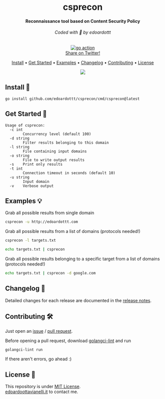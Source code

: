 <h1 align="center">
  csprecon
  <br>
</h1>

<h4 align="center">Reconnaissance tool based on Content Security Policy</h4>

<h6 align="center"> Coded with 💙 by edoardottt </h6>

<p align="center">

  <a href="https://edoardoottavianelli.it">
      <img src="https://github.com/edoardottt/csprecon/actions/workflows/go.yml/badge.svg" alt="go action">
  </a>

<br>
  <!--Tweet button-->
  <a href="https://twitter.com/intent/tweet?text=csprecon%20-%20Reconnaissance%20tool%20based%20on%20Content%20Security%20Policy%20https%3A%2F%2Fgithub.com%2Fedoardottt%2Fcsprecon%20%23golang%20%23github%20%23linux%20%23infosec%20%23bugbounty" target="_blank">Share on Twitter!
  </a>
</p>

<p align="center">
  <a href="#install-">Install</a> •
  <a href="#get-started-">Get Started</a> •
  <a href="#examples-bulb">Examples</a> •
  <a href="#changelog-">Changelog</a> •
  <a href="#contributing-">Contributing</a> •
  <a href="#license-">License</a>
</p>

<p align="center">
  <img src="https://github.com/edoardottt/images/blob/main/csprecon/csprecon.gif">
</p>
  
Install 📡
----------

```
go install github.com/edoardottt/csprecon/cmd/csprecon@latest
```

Get Started 🎉
----------

```console
Usage of csprecon:
  -c int
    	Concurrency level (default 100)
  -d string
    	Filter results belonging to this domain
  -l string
    	File containing input domains
  -o string
    	File to write output results
  -s	Print only results
  -t int
    	Connection timeout in seconds (default 10)
  -u string
    	Input domain
  -v	Verbose output
```

Examples :bulb:
----------

Grab all possible results from single domain
```bash
csprecon -u http://edoardottt.com
```

Grab all possible results from a list of domains (protocols needed!)
```bash
csprecon -l targets.txt
```

```bash
echo targets.txt | csprecon
```

Grab all possible results belonging to a specific target from a list of domains (protocols needed!)
```bash
echo targets.txt | csprecon -d google.com
```

Changelog 📌
-------
Detailed changes for each release are documented in the [release notes](https://github.com/edoardottt/csprecon/releases).

Contributing 🛠
-------

Just open an [issue](https://github.com/edoardottt/csprecon/issues) / [pull request](https://github.com/edoardottt/csprecon/pulls).

Before opening a pull request, download [golangci-lint](https://golangci-lint.run/usage/install/) and run
```bash
golangci-lint run
```
If there aren't errors, go ahead :)

  
License 📝
-------

This repository is under [MIT License](https://github.com/edoardottt/csprecon/blob/main/LICENSE).  
[edoardoottavianelli.it](https://www.edoardoottavianelli.it) to contact me.
